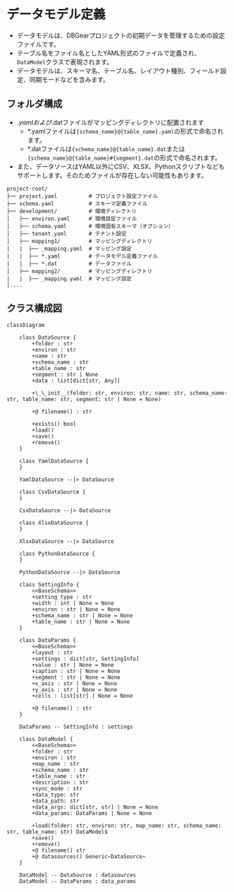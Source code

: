 # データモデル定義

- データモデルは、DBGearプロジェクトの初期データを管理するための設定ファイルです。
- テーブル名をファイル名としたYAML形式のファイルで定義され、`DataModel`クラスで表現されます。
- データモデルは、スキーマ名、テーブル名、レイアウト種別、フィールド設定、同期モードなどを含みます。

## フォルダ構成

- *.yamlおよび*.datファイルがマッピングディレクトリに配置されます
  - *.yamlファイルは`{schema_name}@{table_name}.yaml`の形式で命名されます。
  - *.datファイルは`{schema_name}@{table_name}.dat`または`{schema_name}@{table_name}#{segment}.dat`の形式で命名されます。
- また、データソースはYAML以外にCSV、XLSX、Pythonスクリプトなどもサポートします。そのためファイルが存在しない可能性もあります。

```
project-root/
├── project.yaml          # プロジェクト設定ファイル
├── schema.yaml           # スキーマ定義ファイル
├── development/          # 環境ディレクトリ
│   ├── environ.yaml      # 環境設定ファイル
│   ├── schema.yaml       # 環境固有スキーマ（オプション）
│   ├── tenant.yaml       # テナント設定
│   ├── mapping1/         # マッピングディレクトリ
|   |  ├── _mapping.yaml  # マッピング設定
|   |  ├── *.yaml         # データモデル定義ファイル
|   |  ├── *.dat          # データファイル
│   ├── mapping2/         # マッピングディレクトリ
|   |  ├── _mapping.yaml  # マッピング設定
|....
```

## クラス構成図

```mermaid
classDiagram

    class DataSource {
        +folder : str
        +environ : str
        +name : str
        +schema_name : str
        +table_name : str
        +segment : str | None
        +data : list[dict[str, Any]]

        +\_\_init__(folder: str, environ: str, name: str, schema_name: str, table_name: str, segment: str | None = None)

        +@ filename() : str

        +exists() bool
        +load()
        +save()
        +remove()
    }

    class YamlDataSource {
    }

    YamlDataSource --|> DataSource

    class CsvDataSource {
    }

    CsvDataSource --|> DataSource

    class XlsxDataSource {
    }

    XlsxDataSource --|> DataSource

    class PythonDataSource {
    }

    PythonDataSource --|> DataSource

    class SettingInfo {
        <<BaseSchema>>
        +setting_type : str
        +width : int | None = None
        +environ : str | None = None
        +schema_name : str | None = None
        +table_name : str | None = None
    }

    class DataParams {
        <<BaseSchema>>
        +layout : str
        +settings : dict[str, SettingInfo]
        +value : str | None = None
        +caption : str | None = None
        +segment : str | None = None
        +x_axis : str | None = None
        +y_axis : str | None = None
        +cells : list[str] | None = None

        +@ filename() : str
    }

    DataParams -- SettingInfo : settings

    class DataModel {
        <<BaseSchema>>
        +folder : str
        +environ : str
        +map_name : str
        +schema_name : str
        +table_name : str
        +description : str
        +sync_mode : str
        +data_type: str
        +data_path: str
        +data_args: dict[str, str] | None = None
        +data_params: DataParams | None = None

        +load(folder: str, environ: str, map_name: str, schema_name: str, table_name: str) DataModel$
        +save()
        +remove()
        +@ filename() str
        +@ datasources() Generic~DataSource~
    }

    DataModel -- DataSource : datasources
    DataModel -- DataParams : data_params
```
